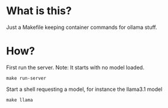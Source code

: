 # What is this?

Just a Makefile keeping container commands for ollama stuff.

# How?

First run the server. Note: It starts with no model loaded.

``` make run-server ```

Start a shell requesting a model, for instance the llama3.1 model

``` make llama ```